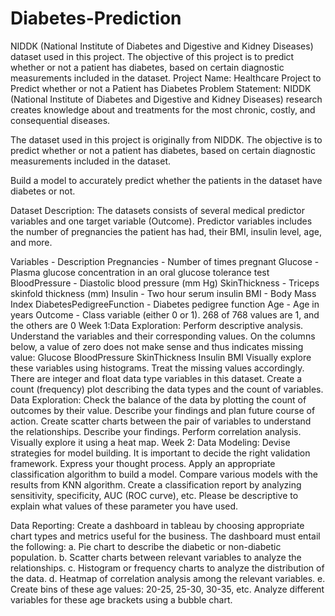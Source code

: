# Diabetes-Prediction
NIDDK (National Institute of Diabetes and Digestive and Kidney Diseases) dataset used in this project. The objective of this project is to predict whether or not a patient has diabetes, based on certain diagnostic measurements included in the dataset.
Project Name: Healthcare Project to Predict whether or not a Patient has Diabetes
Problem Statement:
NIDDK (National Institute of Diabetes and Digestive and Kidney Diseases) research creates knowledge about and treatments for the most chronic, costly, and consequential diseases.

The dataset used in this project is originally from NIDDK. The objective is to predict whether or not a patient has diabetes, based on certain diagnostic measurements included in the dataset.

Build a model to accurately predict whether the patients in the dataset have diabetes or not.

Dataset Description:
The datasets consists of several medical predictor variables and one target variable (Outcome). Predictor variables includes the number of pregnancies the patient has had, their BMI, insulin level, age, and more.

Variables - Description
Pregnancies - Number of times pregnant
Glucose - Plasma glucose concentration in an oral glucose tolerance test
BloodPressure - Diastolic blood pressure (mm Hg)
SkinThickness - Triceps skinfold thickness (mm)
Insulin - Two hour serum insulin
BMI - Body Mass Index
DiabetesPedigreeFunction - Diabetes pedigree function
Age - Age in years
Outcome - Class variable (either 0 or 1). 268 of 768 values are 1, and the others are 0
Week 1:Data Exploration:
Perform descriptive analysis. Understand the variables and their corresponding values. On the columns below, a value of zero does not make sense and thus indicates missing value:
Glucose
BloodPressure
SkinThickness
Insulin
BMI
Visually explore these variables using histograms. Treat the missing values accordingly.
There are integer and float data type variables in this dataset. Create a count (frequency) plot describing the data types and the count of variables.
Data Exploration:
Check the balance of the data by plotting the count of outcomes by their value. Describe your findings and plan future course of action.
Create scatter charts between the pair of variables to understand the relationships. Describe your findings.
Perform correlation analysis. Visually explore it using a heat map.
Week 2: Data Modeling:
Devise strategies for model building. It is important to decide the right validation framework. Express your thought process.
Apply an appropriate classification algorithm to build a model.
Compare various models with the results from KNN algorithm.
Create a classification report by analyzing sensitivity, specificity, AUC (ROC curve), etc.
Please be descriptive to explain what values of these parameter you have used.

Data Reporting:
Create a dashboard in tableau by choosing appropriate chart types and metrics useful for the business. The dashboard must entail the following:
a. Pie chart to describe the diabetic or non-diabetic population.
b. Scatter charts between relevant variables to analyze the relationships.
c. Histogram or frequency charts to analyze the distribution of the data.
d. Heatmap of correlation analysis among the relevant variables.
e. Create bins of these age values: 20-25, 25-30, 30-35, etc. Analyze different variables for these age brackets using a bubble chart.
